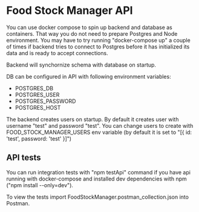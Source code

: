 # Food Stock Manager API

You can use docker compose to spin up backend and database as containers. That way you do not need to prepare Postgres and Node environment. You may have to try running "docker-compose up" a couple of times if backend tries to connect to Postgres before it has initialized its data and is ready to accept connections.

Backend will synchornize schema with database on startup.

DB can be configured in API with following environment variables:
- POSTGRES_DB
- POSTGRES_USER
- POSTGRES_PASSWORD
- POSTGRES_HOST

The backend creates users on startup. By default it creates user with username "test" and password "test". You can change users to create with FOOD_STOCK_MANAGER_USERS env variable (by default it is set to "[{ id: 'test', password: 'test' }]")

## API tests

You can run integration tests with "npm testApi" command if you have api running with docker-compose and installed dev dependencies with npm ("npm install --only=dev").

To view the tests import FoodStockManager.postman_collection.json into Postman.
